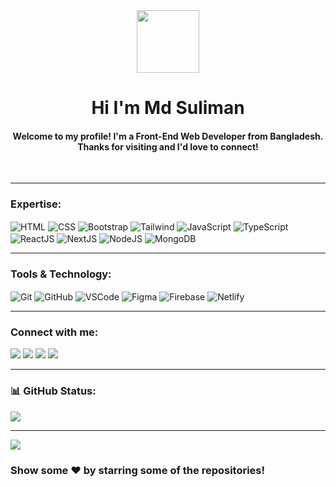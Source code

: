<div align="center" >
  <img src="https://media.giphy.com/media/hvRJCLFzcasrR4ia7z/giphy.gif" width="100px">
</div>
<h1 align="center">Hi I'm Md Suliman</h1> 
<h4 align="center">Welcome to my profile! I'm a Front-End Web Developer from Bangladesh. Thanks for visiting and I'd love to connect!</h4>
<br>

---

### Expertise:

<div style="display: inline_block">
  <img align="center" alt="HTML" src="https://img.icons8.com/color/48/null/html-5--v1.png">
  <img align="center" alt="CSS" src="https://img.icons8.com/color/48/null/css3.png">
  <img align="center" alt="Bootstrap" src="https://img.icons8.com/color/48/null/bootstrap.png">
  <img align="center" alt="Tailwind" src="https://img.icons8.com/color/48/null/tailwindcss.png">
  <img align="center" alt="JavaScript" src="https://img.icons8.com/color/48/null/javascript--v1.png">
  <img align="center" alt="TypeScript" src="https://img.icons8.com/color/48/null/typescript.png">
  <img align="center" alt="ReactJS" src="https://img.icons8.com/officel/48/000000/react.png">
  <img align="center" alt="NextJS" src="https://img.icons8.com/color/48/null/nextjs.png">
  <img align="center" alt="NodeJS" src="https://img.icons8.com/fluency/48/null/node-js.png">
  <img align="center" alt="MongoDB" src="https://img.icons8.com/external-tal-revivo-shadow-tal-revivo/48/null/external-mongodb-a-cross-platform-document-oriented-database-program-logo-shadow-tal-revivo.png">
</div>

---

### Tools & Technology:

<div style="display: inline_block">
  <img align="center" alt="Git" src="https://img.icons8.com/color/48/null/git.png">
  <img align="center" alt="GitHub" src="https://img.icons8.com/ios/48/null/github--v1.png">
  <img align="center" alt="VSCode" src="https://img.icons8.com/fluency/48/null/visual-studio.png">
  <img align="center" alt="Figma" src="https://img.icons8.com/color/48/null/figma--v1.png">
  <img align="center" alt="Firebase" src="https://img.icons8.com/color/48/null/firebase.png">
  <img align="center" alt="Netlify" src="https://img.icons8.com/external-tal-revivo-shadow-tal-revivo/48/null/external-netlify-a-cloud-computing-company-that-offers-hosting-and-serverless-backend-services-for-static-websites-logo-shadow-tal-revivo.png">
</div>

---

### Connect with me:

<div>
  <a href="https://www.linkedin.com/in/sulaimanbiswas/" target="_blank"><img src="https://img.shields.io/badge/-LinkedIn-%230077B5?style=for-the-badge&logo=linkedin&logoColor=white" target="_blank"></a> 
  <a href="https://www.twitter.com/sulaimanbiswas/" target="_blank"><img src="https://img.shields.io/badge/X-1DA1F2?style=for-the-badge&logo=x&logoColor=white" target="_blank"></a> 
  <a href="https://www.facebook.com/sulaimanbiswasbd/" target="_blank"><img src="https://img.shields.io/badge/Facebook-1877F2?style=for-the-badge&logo=facebook&logoColor=white" target="_blank"></a> 
  <a href="https://www.instagram.com/sulaimanbiswas/" target="_blank"><img src="https://img.shields.io/badge/Instagram-E4405F?style=for-the-badge&logo=instagram&logoColor=white" target="_blank"></a>
  
</div>

---

### 📊 GitHub Status:

![](http://github-profile-summary-cards.vercel.app/api/cards/profile-details?username=sulaimanbiswas&theme=blue_green)

---

![](https://visitcount.itsvg.in/api?id=rezoneprince&icon=0&color=0)

### Show some ❤️ by starring some of the repositories!

